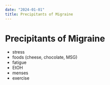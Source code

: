 ```yaml
---
date: "2024-01-01"
title: Precipitants of Migraine
---
```


# Precipitants of Migraine

* stress
* foods (cheese, chocolate, MSG)
* fatigue
* EtOH
* menses
* exercise
